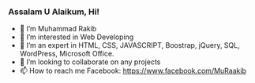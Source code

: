 ### Assalam U Alaikum, Hi!

- 👋 I’m Muhammad Rakib
- 👀 I’m interested in Web Developing
- 🌱 I’m an expert in HTML, CSS, JAVASCRIPT, Boostrap, jQuery, SQL, WordPress, Microsoft Office.
- 💞️ I’m looking to collaborate on any projects 
- 📫 How to reach me Facebook: https://www.facebook.com/MuRaakib 

<!--
**muraakib/muraakib** is a ✨ _special_ ✨ repository because its `README.md` (this file) appears on your GitHub profile.

Here are some ideas to get you started:



- 🔭 I’m currently working on ...
- 🌱 I’m currently learning ...
- 👯 I’m looking to collaborate on ...
- 🤔 I’m looking for help with ...
- 💬 Ask me about ...
- 📫 How to reach me: ...
- 😄 Pronouns: ...
- ⚡ Fun fact: ...
-->
